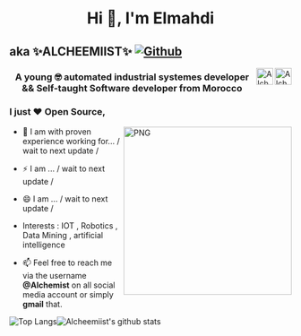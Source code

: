 <h1 align="center">Hi 👋, I'm Elmahdi </h1>
<p align="center">

## aka ✨ALCHEEMIIST✨ [![Github](https://img.shields.io/github/followers/Alcheemiist?label=Follow&style=social)](https://github.com/Alcheemiist)  

  
<a href=https://twitter.com/Elaazmi_ElMahdi target="blank"><img align="right" src=https://cdn.jsdelivr.net/npm/simple-icons@3.0.1/icons/twitter.svg alt="Alchemist" height="30" width="30" /> </a>
 
<a href=https://www.linkedin.com/in/elmahdi-elaazmi-80223015b/ target="blank"><img align="right" src=https://cdn.jsdelivr.net/npm/simple-icons@3.0.1/icons/linkedin.svg alt="Alchemist" height="30" width="30" /></a>
</p>

<h3 align="center">
A young 🤓 automated industrial systemes developer
              && 
Self-taught Software developer from Morocco 
</h3>


### I just ❤ Open Source,

<img align="right" alt="PNG" src="https://images.idgesg.net/images/article/2018/10/ai_robotics_analytics_data-scientist_mathematics_equation-100777424-large.jpg" width="300"/>

- 🔭 I am with proven experience working for... 
    / wait to next update /
- ⚡ I am ... 
    / wait to next update /
- 😄 I am ...
    / wait to next update /

- Interests : IOT , Robotics , Data Mining , artificial intelligence

- 📫 Feel free to reach me via the username **@Alchemist** on all social media account or simply **gmail** that.

<img alt="Top Langs" src="https://github-readme-stats.vercel.app/api/top-langs/?username=Alcheemiist&hide=html&title_color=ffffff&icon_color=ffffff&text_color=ffffff&bg_color=000000" ><img 
alt="Alcheemiist's github stats" src="https://github-readme-stats.vercel.app/api?username=Alcheemiist&amp;show_icons=true&amp;count_private=true&amp;line_height=40&show_icons=true&title_color=ffffff&icon_color=ffffff&text_color=ffffff&bg_color=000000">
